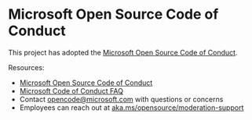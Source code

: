 # Microsoft Open Source Code of Conduct

This project has adopted the [Microsoft Open Source Code of Conduct](https://opensource.microsoft.com/codeofconduct/).

Resources:

* [Microsoft Open Source Code of Conduct](https://opensource.microsoft.com/codeofconduct/)
* [Microsoft Code of Conduct FAQ](https://opensource.microsoft.com/codeofconduct/faq/)
* Contact [opencode@microsoft.com](mailto:opencode@microsoft.com) with questions or concerns
* Employees can reach out at [aka.ms/opensource/moderation-support](https://aka.ms/opensource/moderation-support)
